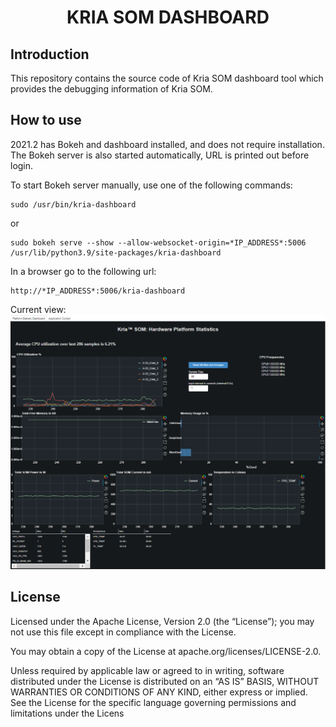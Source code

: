 
<h1 align="center">KRIA SOM DASHBOARD</h1>

## Introduction
This repository contains the source code of Kria SOM dashboard tool which provides the debugging information of Kria SOM.



## How to use

2021.2 has Bokeh and dashboard installed, and does not require installation. The Bokeh server is also started automatically, URL is printed out before login.

To start Bokeh server manually, use one of the following commands:

    sudo /usr/bin/kria-dashboard

or

    sudo bokeh serve --show --allow-websocket-origin=*IP_ADDRESS*:5006 /usr/lib/python3.9/site-packages/kria-dashboard

In a browser go to the following url:

    http://*IP_ADDRESS*:5006/kria-dashboard

Current view:
![Alt text](snapshot1.PNG?raw=true "Title")


## License

Licensed under the Apache License, Version 2.0 (the “License”); you may not use this file except in compliance with the License.

You may obtain a copy of the License at apache.org/licenses/LICENSE-2.0.

Unless required by applicable law or agreed to in writing, software distributed under the License is distributed on an “AS IS” BASIS, WITHOUT WARRANTIES OR CONDITIONS OF ANY KIND, either express or implied. See the License for the specific language governing permissions and limitations under the Licens
